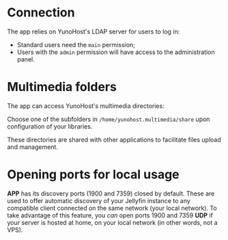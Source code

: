 # Connection

The app relies on YunoHost's LDAP server for users to log in:
  * Standard users need the `main` permission;
  * Users with the `admin` permission will have access to the administration panel.

# Multimedia folders

The app can access YunoHost's multimedia directories:

Choose one of the subfolders in `/home/yunohost.multimedia/share` upon configuration of your libraries.

These directories are shared with other applications to facilitate files upload and management.

# Opening ports for local usage

__APP__ has its discovery ports (1900 and 7359) closed by default. These are used to offer automatic discovery of your Jellyfin instance to any compatible client connected on the same network (your local network).
To take advantage of this feature, you *can* open ports 1900 and 7359 **UDP** if your server is hosted at home, on your local network (in other words, not a VPS).